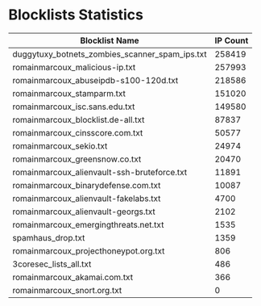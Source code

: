 # Blocklists Statistics
| Blocklist Name | IP Count |
|----|----|
| duggytuxy_botnets_zombies_scanner_spam_ips.txt | 258419 |
| romainmarcoux_malicious-ip.txt | 257993 |
| romainmarcoux_abuseipdb-s100-120d.txt | 218586 |
| romainmarcoux_stamparm.txt | 151020 |
| romainmarcoux_isc.sans.edu.txt | 149580 |
| romainmarcoux_blocklist.de-all.txt | 87837 |
| romainmarcoux_cinsscore.com.txt | 50577 |
| romainmarcoux_sekio.txt | 24974 |
| romainmarcoux_greensnow.co.txt | 20470 |
| romainmarcoux_alienvault-ssh-bruteforce.txt | 11891 |
| romainmarcoux_binarydefense.com.txt | 10087 |
| romainmarcoux_alienvault-fakelabs.txt | 4700 |
| romainmarcoux_alienvault-georgs.txt | 2102 |
| romainmarcoux_emergingthreats.net.txt | 1535 |
| spamhaus_drop.txt | 1359 |
| romainmarcoux_projecthoneypot.org.txt | 806 |
| 3coresec_lists_all.txt | 486 |
| romainmarcoux_akamai.com.txt | 366 |
| romainmarcoux_snort.org.txt | 0 |
